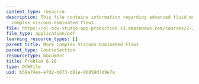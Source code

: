```yaml
---
content_type: resource
description: This file contains information regarding advanced fluid mechanics, more
  complex viscous-dominated flows.
file: https://ol-ocw-studio-app-production.s3.amazonaws.com/courses/2-25-advanced-fluid-mechanics-fall-2013/b59a74eae7d2b673d81e06859d7d9e7a_MIT2_25F13_Problem6.20.pdf
file_type: application/pdf
learning_resource_types: []
parent_title: More Complex Viscous-Dominated Flows
parent_type: CourseSection
resourcetype: Document
title: Problem 6.20
type: OCWFile
uid: b59a74ea-e7d2-b673-d81e-06859d7d9e7a
---
```

